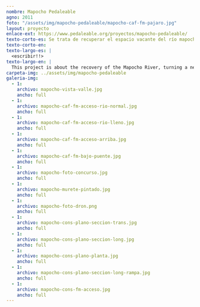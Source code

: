 ```yaml
---
nombre: Mapocho Pedaleable
agno: 2011
foto: "/assets/img/mapocho-pedaleable/mapocho-caf-fm-pajaro.jpg"
layout: proyecto
enlace-ext: https://www.pedaleable.org/proyectos/mapocho-pedaleable/
texto-corto-es: Se trata de recuperar el espacio vacante del río mapocho para transformarlo en un parque urbano.
texto-corto-en:
texto-largo-es: |
  <escribir!!>
texto-largo-en: |
  This project is about the recovery of the Mapocho River, turning a neglected and abandonded urban space into a public one, integrating a quick and scenic cycleway and pedestrian promenade into the riverbed as strategic urban devices. The mapocho river, the most important of the Santiago, the capital of Chile, has been disconnected from the city, first used as a wastewater disposal (removed in the present) and then filled with urban highways which isolated it from the urban tissue and gave it fame of a dangerous and dirty place. The main intervention is the construction of a 7 km cycleway and walkway in the riverbed, in the most dense zone of the city and where most bridges are located (which the proposal conveniently bypasses).
carpeta-img: ../assets/img/mapocho-pedaleable
galeria-img:
  - 1:
    archivo: mapocho-vista-valle.jpg
    ancho: full
  - 1:
    archivo: mapocho-caf-fm-acceso-rio-normal.jpg
    ancho: full
  - 1:
    archivo: mapocho-caf-fm-acceso-rio-lleno.jpg
    ancho: full
  - 1:
    archivo: mapocho-caf-fm-acceso-arriba.jpg
    ancho: full
  - 1:
    archivo: mapocho-caf-fm-bajo-puente.jpg
    ancho: full
  - 1:
    archivo: mapocho-foto-concurso.jpg
    ancho: full
  - 1:
    archivo: mapocho-murete-pintado.jpg
    ancho: full
  - 1:
    archivo: mapocho-foto-dron.png
    ancho: full
  - 1:
    archivo: mapocho-cons-plano-seccion-trans.jpg
    ancho: full
  - 1:
    archivo: mapocho-cons-plano-seccion-long.jpg
    ancho: full
  - 1:
    archivo: mapocho-cons-plano-planta.jpg
    ancho: full
  - 1:
    archivo: mapocho-cons-plano-seccion-long-rampa.jpg
    ancho: full
  - 1:
    archivo: mapocho-cons-fm-acceso.jpg
    ancho: full
---
```

